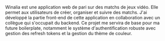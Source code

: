 Winalia est une application web de pari sur des matchs de jeux vidéo. Elle permet aux utilisateurs de créer, organiser et suivre des matchs. J'ai développé la partie front-end de cette application en collaboration avec un collègue qui s'occupait du backend. Ce projet me servira de base pour ma future boilerplate, notamment le système d'authentification robuste avec gestion des refresh tokens et la gestion du thème de couleur.
